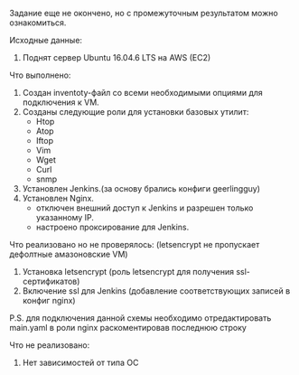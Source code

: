 Задание еще не окончено, но с промежуточным результатом можно ознакомиться.

Исходные данные:

1. Поднят сервер Ubuntu 16.04.6 LTS на AWS (EC2)

Что выполнено:

1. Создан inventoty-файл со всеми необходимыми опциями для подключения к VM.
2. Созданы следующие роли для установки базовых утилит:
    - Htop
    - Atop
    - Iftop
    - Vim
    - Wget
    - Curl
    - snmp
3. Установлен Jenkins.(за основу брались конфиги geerlingguy)
4. Установлен Nginx.
    - отключен внешний доступ к Jenkins и разрешен только указанному IP.
    - настроено проксирование для Jenkins.

Что реализовано но не проверялось: (letsencrypt не пропускает дефолтные амазоновские VM)

1. Установка letsencrypt (роль letsencrypt для получения ssl-сертификатов)
2. Включение ssl для Jenkins (добавление соответствующих записей в конфиг nginx)

P.S. для подключения данной схемы необходимо отредактировать main.yaml в роли nginx раскоментировав последнюю строку

Что не реализовано:

1. Нет зависимостей от типа ОС

